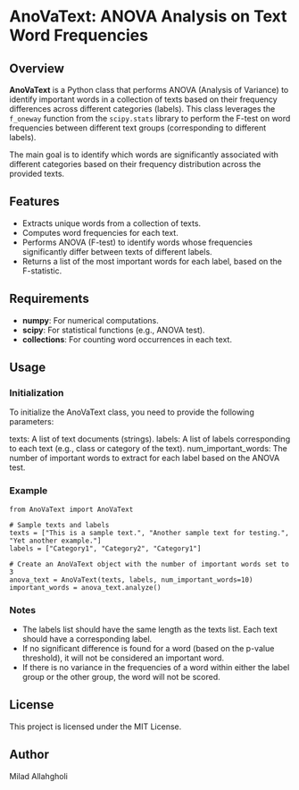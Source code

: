 # AnoVaText: ANOVA Analysis on Text Word Frequencies

## Overview

**AnoVaText** is a Python class that performs ANOVA (Analysis of Variance) to identify important words in a collection of texts based on their frequency differences across different categories (labels). This class leverages the `f_oneway` function from the `scipy.stats` library to perform the F-test on word frequencies between different text groups (corresponding to different labels).

The main goal is to identify which words are significantly associated with different categories based on their frequency distribution across the provided texts.

## Features

- Extracts unique words from a collection of texts.
- Computes word frequencies for each text.
- Performs ANOVA (F-test) to identify words whose frequencies significantly differ between texts of different labels.
- Returns a list of the most important words for each label, based on the F-statistic.

## Requirements

- **numpy**: For numerical computations.
- **scipy**: For statistical functions (e.g., ANOVA test).
- **collections**: For counting word occurrences in each text.

## Usage

### Initialization
To initialize the AnoVaText class, you need to provide the following parameters:

texts: A list of text documents (strings).
labels: A list of labels corresponding to each text (e.g., class or category of the text).
num_important_words: The number of important words to extract for each label based on the ANOVA test.

### Example

```
from AnoVaText import AnoVaText

# Sample texts and labels
texts = ["This is a sample text.", "Another sample text for testing.", "Yet another example."]
labels = ["Category1", "Category2", "Category1"]

# Create an AnoVaText object with the number of important words set to 3
anova_text = AnoVaText(texts, labels, num_important_words=10)
important_words = anova_text.analyze()
```

### Notes
* The labels list should have the same length as the texts list. Each text should have a corresponding label.
* If no significant difference is found for a word (based on the p-value threshold), it will not be considered an important word.
* If there is no variance in the frequencies of a word within either the label group or the other group, the word will not be scored.

## License
This project is licensed under the MIT License.

## Author
Milad Allahgholi

